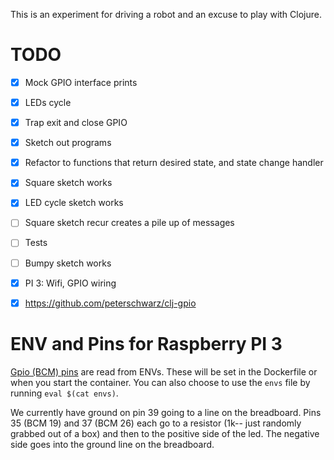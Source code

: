 This is an experiment for driving a robot and an excuse to play with Clojure.


# TODO

- [x] Mock GPIO interface prints
- [x] LEDs cycle
- [x] Trap exit and close GPIO
- [x] Sketch out programs
- [x] Refactor to functions that return desired state, and state change handler
- [x] Square sketch works
- [x] LED cycle sketch works
- [ ] Square sketch recur creates a pile up of messages
- [ ] Tests
- [ ] Bumpy sketch works
- [x] PI 3: Wifi, GPIO wiring
- [x] https://github.com/peterschwarz/clj-gpio


# ENV and Pins for Raspberry PI 3

[Gpio (BCM) pins](https://pinout.xyz/pinout/pin1_3v) are read from ENVs. These will be set in the Dockerfile 
or when you start the container. You can also choose to use the `envs` file by running `eval $(cat envs)`.

We currently have ground on pin 39 going to a line on the breadboard. Pins 35 (BCM 19) and 37 (BCM 26) each 
go to a resistor (1k-- just randomly grabbed out of a box) and then to the positive side of the led. The 
negative side goes into the ground line on the breadboard.

